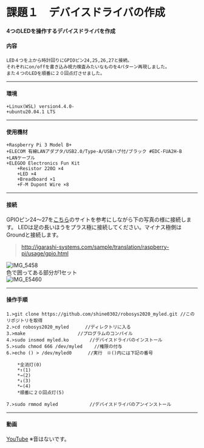 # 課題１　デバイスドライバの作成
####  4つのLEDを操作するデバイスドライバを作成

#### 内容
	LED４つを上から時計回りにGPIOピン24,25,26,27と接続。
	それぞれにon/offを書き込み視力検査みたいなものを4パターン再現しました。  
	また４つのLEDを順番に２０回点灯させました。  
------------------------


#### 環境
	+Linux(WSL) version4.4.0-
	+ubuntu20.04.1 LTS
-----------------------
	
#### 使用機材
	+Raspberry Pi 3 Model B+ 
	+ELECOM 有線LANアダプタ/USB2.0/Type-A/USBハブ付/ブラック #EDC-FUA2H-B
	+LANケーブル
	+ELEGOO Electronics Fun Kit
		+Resistor 220Ω ×4
		+LED ×4
		+Breadboard ×1
		+F-M Dupont Wire ×8
		
------------------------
		
#### 接続
GPIOピン24～27を[こちら](http://igarashi-systems.com/sample/translation/raspberry-pi/usage/gpio.html)のサイトを参考にしながら下の写真の様に接続します。
LEDは足の長いほうをプラス極に接続してください。マイナス極側はGroundと接続します。  
>http://igarashi-systems.com/sample/translation/raspberry-pi/usage/gpio.html  

![IMG_5458](https://user-images.githubusercontent.com/51872484/101022761-2c172880-35b5-11eb-8aae-f2af947cbe37.JPG)  
色で囲ってある部分が1セット  
![IMG_E5460](https://user-images.githubusercontent.com/51872484/101022285-84015f80-35b4-11eb-96cb-4022c85392d2.JPG)  
		
		
------------------------

#### 操作手順
	1.>git clone https://github.com/shine0302/robosys2020_myled.git //このリポジトリを取得
	2.>cd robosys2020_myled 　　　//ディレクトリに入る
	3.>make 　　　　　　　　　　　//プログラムのコンパイル
	4.>sudo insmod myled.ko　　　　 //デバイスドライバのインストール
	5.>sudo chmod 666 /dev/myled 　　//権限の付与
	6.>echo () > /dev/myled0      //実行　※()内には下記の番号 
	
		*全消灯(0)
		*↑(1)
 		*→(2)
		*↓(3)
		*←(4)
		*順番に２０回点灯(5)	
		
	7.>sudo rmmod myled　　　　　　　//デバイスドライバのアンインストール		
	
------------------------

#### 動画
[YouTube](https://youtu.be/Q6ngi2x8QxA)
※音はないです。
